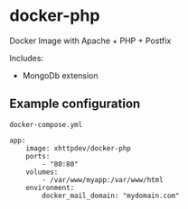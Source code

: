 # docker-php
Docker Image with Apache + PHP + Postfix

Includes:
- MongoDb extension

## Example configuration ##

`docker-compose.yml`

    app:
        image: xhttpdev/docker-php
        ports:
            - "80:80"
        volumes:
            - /var/www/myapp:/var/www/html
        environment:
            docker_mail_domain: "mydomain.com"
